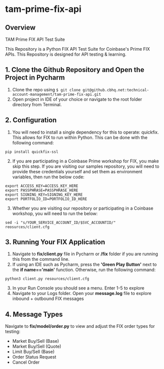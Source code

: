 # tam-prime-fix-api

## Overview

TAM Prime FIX API Test Suite

This Repository is a Python FIX API Test Suite for Coinbase's Prime FIX APIs.  This Repository is
designed for API testing & learning.

## 1. Clone the Github Repository and Open the Project in Pycharm

1. Clone the repo using `$ git clone git@github.cbhq.net:technical-account-management/tam-prime-fix-api.git`
2. Open project in IDE of your choice or navigate to the root folder directory from Terminal. 


## 2.  Configuration

1. You will need to install a single dependency for this to operate: quickfix. This allows for FIX to run within Python. This can be done with the following command: 
    
```
pip install quickfix-ssl
```

2. If you are participating in a Coinbase Prime workshop for FIX, you make skip this step. If you are visiting our samples repository, you will need to provide these credentials yourself and set them as environment variables, then run the below code:

```
export ACCESS_KEY=ACCESS_KEY_HERE
export PASSPHRASE=PASSPHRASE_HERE
export SIGNING_KEY=SIGNING_KEY_HERE
export PORTFOLIO_ID=PORTFOLIO_ID_HERE
```
3. Whether you are visiting our repository or participating in a Coinbase workshop, you will need to run the below:

```
sed -i "s/YOUR_SERVICE_ACCOUNT_ID/$SVC_ACCOUNTID/" reosurces/client.cfg
```

## 3.  Running Your FIX Application

1. Navigate to **fix/client.py** file in Pycharm or **/fix** folder if you are running this from the command line.
2. If using an IDE such as Pycharm, press the **'Green Play Button'** next to the **if __name__=='__main__'** function. Otherwise, run the following command:
```
python3 client.py resources/client.cfg
```
3. In your Run Console you should see a menu.  Enter 1-5 to explore
4. Navigate to your Logs folder. Open your **message.log** file to explore inbound + outbound FIX messages

## 4.  Message Types

Navigate to **fix/model/order.py** to view and adjust the FIX order types for testing:

- Market Buy/Sell (Base)
- Market Buy/Sell (Quote)
- Limit Buy/Sell (Base)
- Order Status Request
- Cancel Order